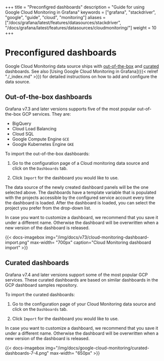 +++
title = "Preconfigred dashboards"
description = "Guide for using Google Cloud Monitoring in Grafana"
keywords = ["grafana", "stackdriver", "google", "guide", "cloud", "monitoring"]
aliases = ["/docs/grafana/latest/features/datasources/stackdriver", "/docs/grafana/latest/features/datasources/cloudmonitoring/"]
weight = 10
+++

# Preconfigured dashboards

Google Cloud Monitoring data source ships with [out-of-the-box](#out-of-the-box-dashboards) and [curated](#curated-dashboards) dashboards. See also [Using Google Cloud Monitoring in Grafana]({{< relref "./_index.md" >}}) for detailed instructions on how to add and configure the data source.

## Out-of-the-box dashboards

Grafana v7.3 and later versions supports five of the most popular out-of-the-box GCP services. They are:

- BigQuery
- Cloud Load Balancing
- Cloud SQL
- Google Compute Engine `GCE`
- Google Kubernetes Engine `GKE`

To import the out-of-the-box dashboards:

1. Go to the configuration page of a Cloud monitoring data source and click on the `Dashboards` tab.

2. Click `Import` for the dashboard you would like to use.

The data source of the newly created dashboard panels will be the one selected above. The dashboards have a template variable that is populated with the projects accessible by the configured service account every time the dashboard is loaded. After the dashboard is loaded, you can select the project you prefer from the drop-down list.

In case you want to customize a dashboard, we recommend that you save it under a different name. Otherwise the dashboard will be overwritten when a new version of the dashboard is released.

{{< docs-imagebox img="/img/docs/v73/cloud-monitoring-dashboard-import.png" max-width= "700px" caption="Cloud Monitoring dashboard import" >}}

## Curated dashboards

Grafana v7.4 and later versions support some of the most popular GCP services. These curated dashboards are based on similar dashboards in the GCP dashboard samples repository.

To import the curated dashboards:

1. Go to the configuration page of your Cloud Monitoring data source and click on the `Dashboards` tab.

2. Click `Import` for the dashboard you would like to use.

In case you want to customize a dashboard, we recommend that you save it under a different name.  Otherwise the dashboard will be overwritten when a new version of the dashboard is released.

{{< docs-imagebox img="/img/docs/google-cloud-monitoring/curated-dashboards-7-4.png" max-width= "650px" >}}
